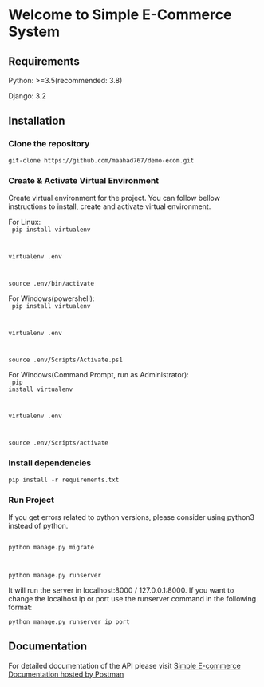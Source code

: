# Welcome to Simple E-Commerce System
## Requirements
Python: >=3.5(recommended: 3.8)

Django: 3.2

## Installation

### Clone the repository
`git-clone https://github.com/maahad767/demo-ecom.git`

### Create & Activate Virtual Environment
Create virtual environment for the project. You can follow bellow instructions to install, create and activate virtual environment.

For Linux: <br>
<code>
pip install virtualenv <br>
  
virtualenv .env <br>
  
source .env/bin/activate
</code>

For Windows(powershell): <br>
<code>
pip install virtualenv <br>
  
virtualenv .env <br>

source .env/Scripts/Activate.ps1
</code>


For Windows(Command Prompt, run as Administrator): <br>
<code>
pip install virtualenv <br>
  
virtualenv .env <br>
  
source .env/Scripts/activate
</code>

### Install dependencies
`pip install -r requirements.txt`

### Run Project
If you get errors related to python versions, please consider using python3 instead of python.

<code>
python manage.py migrate <br>
  
python manage.py runserver
</code>

It will run the server in localhost:8000 / 127.0.0.1:8000. If you want to change the localhost ip or port use the runserver command in the following format: 

`python manage.py runserver ip port`

## Documentation
For detailed documentation of the API please visit 
[Simple E-commerce Documentation hosted by Postman](https://documenter.getpostman.com/view/14449101/U16hsmTs)
